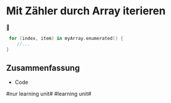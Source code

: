 # Mit Zähler durch Array iterieren
🔁

```swift
 for (index, item) in myArray.enumerated() {
	//...
}
```

## Zusammenfassung
- Code


#nur learning unit# #learning unit#